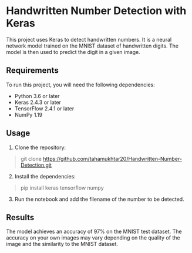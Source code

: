 # Handwritten Number Detection with Keras

This project uses Keras to detect handwritten numbers. It is a neural network model trained on the MNIST dataset of handwritten digits. The model is then used to predict the digit in a given image.

## Requirements

To run this project, you will need the following dependencies:

- Python 3.6 or later
- Keras 2.4.3 or later
- TensorFlow 2.4.1 or later
- NumPy 1.19

## Usage

1. Clone the repository:
> git clone https://github.com/tahamukhtar20/Handwritten-Number-Detection.git
2. Install the dependencies:
> pip install keras tensorflow numpy
3. Run the notebook and add the filename of the number to be detected.

## Results

The model achieves an accuracy of 97% on the MNIST test dataset. The accuracy on your own images may vary depending on the quality of the image and the similarity to the MNIST dataset.


